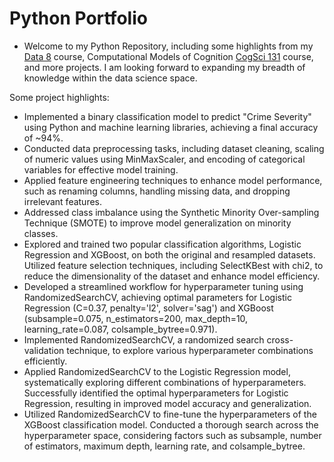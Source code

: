 # Python Portfolio
- Welcome to my Python Repository, including some highlights from my [Data 8](http://www.data8.org/) course, Computational Models of Cognition [CogSci 131](https://classes.berkeley.edu/content/2020-spring-cogsci-131-001-lec-001) course, and more projects. I am looking forward to expanding my breadth of knowledge within the data science space. 

Some project highlights:
- Implemented a binary classification model to predict "Crime Severity" using Python and machine learning libraries, achieving a final accuracy of ~94%. 
- Conducted data preprocessing tasks, including dataset cleaning, scaling of numeric values using MinMaxScaler, and encoding of categorical variables for effective model training.
- Applied feature engineering techniques to enhance model performance, such as renaming columns, handling missing data, and dropping irrelevant features.
- Addressed class imbalance using the Synthetic Minority Over-sampling Technique (SMOTE) to improve model generalization on minority classes.
- Explored and trained two popular classification algorithms, Logistic Regression and XGBoost, on both the original and resampled datasets.
Utilized feature selection techniques, including SelectKBest with chi2, to reduce the dimensionality of the dataset and enhance model efficiency.
- Developed a streamlined workflow for hyperparameter tuning using RandomizedSearchCV, achieving optimal parameters for Logistic Regression (C=0.37, penalty='l2', solver='sag') and XGBoost (subsample=0.075, n_estimators=200, max_depth=10, learning_rate=0.087, colsample_bytree=0.971).
- Implemented RandomizedSearchCV, a randomized search cross-validation technique, to explore various hyperparameter combinations efficiently.
- Applied RandomizedSearchCV to the Logistic Regression model, systematically exploring different combinations of hyperparameters. Successfully identified the optimal hyperparameters for Logistic Regression, resulting in improved model accuracy and generalization.
- Utilized RandomizedSearchCV to fine-tune the hyperparameters of the XGBoost classification model. Conducted a thorough search across the hyperparameter space, considering factors such as subsample, number of estimators, maximum depth, learning rate, and colsample_bytree.
